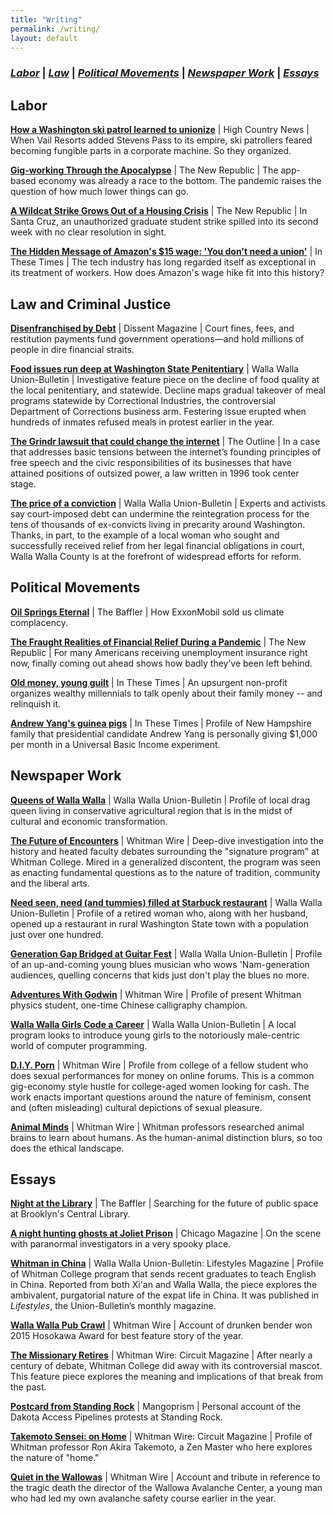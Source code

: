 ```yaml
---
title: "Writing"
permalink: /writing/
layout: default
---
```

### *[Labor](#LaborReporting)* \| *[Law](#Law)* \| *[Political Movements](#Politics)* \| *[Newspaper Work](#Newspaper)* \|  *[Essays](#Essays)*

## <a name="LaborReporting"><a/>Labor

**[How a Washington ski patrol learned to unionize](https://www.hcn.org/issues/52.7/north-labor-how-a-washington-ski-patrol-learned-to-unionize)** \| High Country News \| When Vail Resorts added Stevens Pass to its empire, ski patrollers feared becoming fungible parts in a corporate machine. So they organized.

**[Gig-working Through the Apocalypse](https://newrepublic.com/article/157227/gig-working-apocalypse)** \| The New Republic \| The app-based economy was already a race to the bottom. The pandemic raises the question of how much lower things can go.  

**[A Wildcat Strike Grows Out of a Housing Crisis](https://newrepublic.com/article/156591/wildcat-strike-grows-housing-crisis)** \| The New Republic \| In Santa Cruz, an unauthorized graduate student strike spilled into its second week with no clear resolution in sight.  

**[The Hidden Message of Amazon's $15 wage: 'You don't need a union'](http://inthesetimes.com/working/entry/21495/the_hidden_message_of_amazons_15_wage_you_dont_need_a_union)** \| In These Times \| The tech industry has long regarded itself as exceptional in its treatment of workers. How does Amazon's wage hike fit into this history?  <br />

## <a name="Law"><a/> Law and Criminal Justice

**[Disenfranchised by Debt](https://www.dissentmagazine.org/online_articles/disenfranchised-by-debt)** \| Dissent Magazine \| Court fines, fees, and restitution payments fund government operations—and hold millions of people in dire financial straits.

**[Food issues run deep at Washington State Penitentiary](http://www.union-bulletin.com/news/food-issues-run-deep-at-washington-state-penitentiary/article_0da49ace-45c4-11e8-a702-134b28fbc3b2.html)** \| Walla Walla Union-Bulletin \| Investigative feature piece on the decline of food quality at the local penitentiary, and statewide. Decline maps gradual takeover of meal programs statewide by Correctional Industries, the controversial Department of Corrections business arm. Festering issue erupted when hundreds of inmates refused meals in protest earlier in the year.  

**[The Grindr lawsuit that could change the internet](https://theoutline.com/post/6968/grindr-lawsuit-matthew-herrick?utm_source=)** \| The Outline \| In a case that addresses basic tensions between the internet’s founding principles of free speech and the civic responsibilities of its businesses that have attained positions of outsized power, a law written in 1996 took center stage.  

**[The price of a conviction](http://www.union-bulletin.com/news/courts_and_crime/the-price-of-a-conviction/article_6b4ced1e-d4c3-11e8-9c5a-f75fc47c39b0.html)** \| Walla Walla Union-Bulletin \| Experts and activists say court-imposed debt can undermine the reintegration process for the tens of thousands of ex-convicts living in precarity around Washington. Thanks, in part, to the example of a local woman who sought and successfully received relief from her legal financial obligations in court, Walla Walla County is at the forefront of widespread efforts for reform.<br />

## <a name="Politics"><a/> Political Movements 

**[Oil Springs Eternal](https://thebaffler.com/latest/oil-springs-eternal-schwartz)** \| The Baffler \| How ExxonMobil sold us climate complacency.    

**[The Fraught Realities of Financial Relief During a Pandemic](https://newrepublic.com/article/157631/unemployment-insurance-coronavirus-cares-act)** \| The New Republic \| For many Americans receiving unemployment insurance right now, finally coming out ahead shows how badly they’ve been left behind.   

**[Old money, young guilt](http://inthesetimes.com/article/21665/millennials-trust-funds-Resource-Generation-money)** \| In These Times \| An upsurgent non-profit organizes wealthy millennials to talk openly about their family money -- and relinquish it.  

**[Andrew Yang's guinea pigs](http://inthesetimes.com/article/21858/andrew-yang-universal-basic-income-presidential-candidate)** \| In These Times \| Profile of New Hampshire family that presidential candidate Andrew Yang is personally giving $1,000 per month in a Universal Basic Income experiment.  <br />

## <a name="Newspaper"><a/> Newspaper Work

**[Queens of Walla Walla](http://www.union-bulletin.com/featured_story/the-queens-of-walla-walla/article_c4c8ec0c-ab9e-11e7-8784-b761518dfb93.html)** \| Walla Walla Union-Bulletin \| Profile of local drag queen living in conservative agricultural region that is in the midst of cultural and economic transformation.  

**[The Future of Encounters](https://whitmanwire.com/feature/2018/03/08/the-future-of-encounters/)** \| Whitman Wire \| Deep-dive investigation into the history and heated faculty debates surrounding the "signature program" at Whitman College. Mired in a generalized discontent, the program was seen as enacting fundamental questions as to the nature of tradition, community and the liberal arts.  

**[Need seen, need (and tummies) filled at Starbuck restaurant](http://www.union-bulletin.com/news/business/need-seen-need-and-tummies-filled-at-starbuck-restaurant/article_4e67136a-ae48-11e8-a3a0-1fdbb389eedc.html)** \| Walla Walla Union-Bulletin \| Profile of a retired woman who, along with her husband, opened up a restaurant in rural Washington State town with a population just over one hundred.  

**[Generation Gap Bridged at Guitar Fest](http://www.union-bulletin.com/things_to_do/entertainment/generation-gap-bridged-at-guitar-fest/article_fb4c048a-24c5-11e8-9f9f-2b3b533e004b.html)** \| Walla Walla Union-Bulletin \| Profile of an up-and-coming young blues musician who wows 'Nam-generation audiences, quelling concerns that kids just don't play the blues no more.  

**[Adventures With Godwin](https://whitmanwire.com/feature/2016/03/10/adventures-with-godwin/)** \| Whitman Wire \| Profile of present Whitman physics student, one-time Chinese calligraphy champion.  

**[Walla Walla Girls Code a Career](http://www.union-bulletin.com/news/education/walla-walla-girls-code-a-career/article_16d6117e-d91b-11e7-b9a2-27de50645f1d.html)** \| Walla Walla Union-Bulletin \| A local program looks to introduce young girls to the notoriously male-centric world of computer programming.  

**[D.I.Y. Porn](https://whitmanwire.com/feature/2017/11/09/d-i-y-porn/)** \| Whitman Wire \| Profile from college of a fellow student who does sexual performances for money on online forums. This is a common gig-economy style hustle for college-aged women looking for cash. The work enacts important questions around the nature of feminism, consent and (often misleading) cultural depictions of sexual pleasure.  

**[Animal Minds](https://whitmanwire.com/feature/2016/02/25/animal-minds/)** \| Whitman Wire \| Whitman professors researched animal brains to learn about humans. As the human-animal distinction blurs, so too does the ethical landscape.<br />  

## <a name="Essays"><a/> Essays

**[Night at the Library](https://thebaffler.com/latest/a-night-at-the-library-schwartz)** \| The Baffler \| Searching for the future of public space at Brooklyn's Central Library.  

**[A night hunting ghosts at Joliet Prison](http://www.chicagomag.com/city-life/October-2018/A-Night-Hunting-Ghosts-at-Joliet-Prison/)** \| Chicago Magazine \| On the scene with paranormal investigators in a very spooky place.  

**[Whitman in China](http://andrewtheschwartz.com/2018/06/12/whitman-goes-to-china-the-question-is-where-to-go-after)** \| Walla Walla Union-Bulletin: Lifestyles Magazine \| Profile of Whitman College program that sends recent graduates to teach English in China. Reported from both Xi'an and Walla Walla, the piece explores the ambivalent, purgatorial nature of the expat life in China. It was published in _Lifestyles_, the Union-Bulletin’s monthly magazine.  

**[Walla Walla Pub Crawl](https://whitmanwire.com/feature/2015/11/19/a-walla-walla-pub-crawl/)** \| Whitman Wire \| Account of drunken bender won 2015 Hosokawa Award for best feature story of the year.

**[The Missionary Retires](https://whitmanwire.com/magazine-2/2017/05/12/the-missionary-retires/)** \| Whitman Wire: Circuit Magazine \| After nearly a century of debate, Whitman College did away with its controversial mascot. This feature piece explores the meaning and implications of that break from the past.   

**[Postcard from Standing Rock](https://mangoprism.com/2016/11/15/postcard-from-standing-rock-get-your-pistol-white-man/)** \| Mangoprism \| Personal account of the Dakota Access Pipelines protests at Standing Rock.  

**[Takemoto Sensei: on Home](http://andrewtheschwartz.com/2018/06/29/takemoto-sensei-on-home/)** \| Whitman Wire: Circuit Magazine \| Profile of Whitman professor Ron Akira Takemoto, a Zen Master who here explores the nature of "home."  

**[Quiet in the Wallowas](https://whitmanwire.com/feature/2016/04/21/remember-kip-rand/)** \| Whitman Wire \| Account and tribute in reference to the tragic death the director of the Wallowa Avalanche Center, a young man who had led my own avalanche safety course earlier in the year.  
